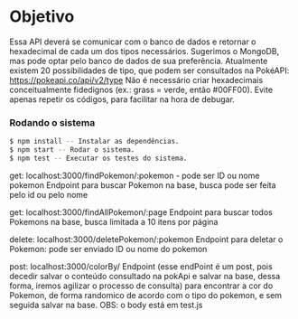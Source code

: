 # Objetivo

Essa API deverá se comunicar com o banco de dados e retornar o hexadecimal de cada um dos tipos necessários. Sugerimos o MongoDB, mas pode optar pelo banco de dados de sua preferência.
Atualmente existem 20 possibilidades de tipo, que podem ser consultados na PokéAPI: https://pokeapi.co/api/v2/type
Não é necessário criar hexadecimais conceitualmente fidedignos (ex.: grass = verde, então #00FF00). Evite apenas repetir os códigos, para facilitar na hora de debugar.

### Rodando o sistema

```sh
$ npm install -- Instalar as dependências.
$ npm start -- Rodar o sistema.
$ npm test -- Executar os testes do sistema.
```
get: localhost:3000/findPokemon/:pokemon - pode ser ID ou nome pokemon
Endpoint para buscar Pokemon na base, busca pode ser feita pelo id ou pelo nome

get: localhost:3000/findAllPokemon/:page
Endpoint para buscar todos Pokemons na base, busca limitada a 10 itens por página

delete: localhost:3000/deletePokemon/:pokemon
Endpoint para deletar o Pokemon: pode ser enviado ID ou nome do pokemon

post: localhost:3000/colorBy/
Endpoint (esse endPoint é um post, pois decedir salvar o conteúdo consultado na pokApi e salvar na base, dessa forma, iremos agilizar o processo de consulta) para encontrar a cor do Pokemon, de forma randomico de acordo com o tipo do pokemon, e sem seguida salvar na base. OBS: o body está em test.js
       
        